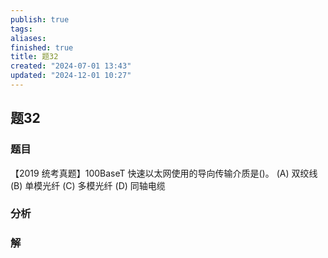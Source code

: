 ```yaml
---
publish: true
tags: 
aliases: 
finished: true
title: 题32
created: "2024-07-01 13:43"
updated: "2024-12-01 10:27"
---
```

## 题32
### 题目
【2019 统考真题】100BaseT 快速以太网使用的导向传输介质是()。
(A) 双绞线
(B) 单模光纤
(C) 多模光纤
(D) 同轴电缆
### 分析

### 解